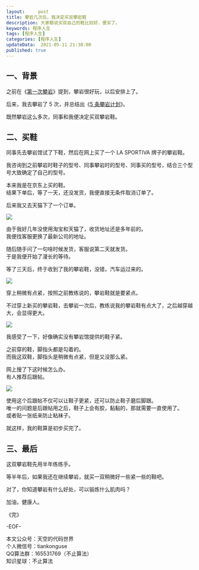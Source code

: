 ```yaml
---   
layout:     post  
title: 攀岩几次后，我决定买双攀岩鞋   
description: 大家都说买双自己的鞋比较好，便买了。   
keywords: 程序人生  
tags: [程序人生]    
categories: [程序人生]  
updateData:  2021-05-11 21:30:00  
published: true  
---  
```



## 一、背景  


之前在《[第一次攀岩](https://mp.weixin.qq.com/s/b441xzPP1nTUJXhfGettlw)》提到，攀岩很好玩，以后安排上了。  



后来，我去攀岩了 5 次，并总结出《[5 条攀岩计划](https://mp.weixin.qq.com/s/hGrj_vEs-UnTCold5O2Ssw)》。  


既然攀岩这么多次，同事和我便决定买双攀岩鞋。  


## 二、买鞋  


同事先去攀岩馆试了下鞋，然后在网上买了一个 LA SPORTIVA 牌子的攀岩鞋。  


我咨询到之前攀岩时鞋子的型号、同事攀岩时的型号、同事买的型号，结合三个型号大致确定了自己的型号。  


本来我是在京东上买的鞋。  
结果下单后，等了一天，还没发货，我便直接无条件取消订单了。  


后来我又去天猫下了一个订单。  


![](//res.tiankonguse.com/images/2021/05/10/003.png) 


由于我好几年没使用淘宝和天猫了，收货地址还是多年前的。  
我便找客服更换了最新公司的地址。  


随后随手问了一句啥时候发货，客服说第二天就发货。  
于是我便开始了漫长的等待。  


等了三天后，终于收到了我的攀岩鞋，没错，汽车运过来的。  


![](//res.tiankonguse.com/images/2021/05/10/002.png) 


穿上稍微有点紧，按照之前教练说的，攀岩鞋就是要紧点。  


不过穿上新买的攀岩鞋，去攀岩一次后，教练说我的攀岩鞋有点大了，之后越穿越大，会显得更大。  


![](//res.tiankonguse.com/images/2021/05/10/001.png)  


我感受了一下，好像确实没有攀岩馆提供的鞋子紧。  


之前穿的鞋，脚指头都是勾着的。  
而我这双鞋，脚指头是稍微有点紧，但是又没那么紧。  


网上搜了下这时候怎么办。  
有人推荐后跟帖。  



![](//res.tiankonguse.com/images/2021/05/10/004.png)  


使用这个后跟帖不仅可以让鞋子更紧，还可以防止鞋子磨后脚跟。  
唯一的问题是后跟帖用之后，鞋子上会有胶，黏黏的，那就需要一直使用了。  
或者贴一张纸来防止粘袜子。  


就这样，我的鞋算是初步买完了。  



## 三、最后  


这双攀岩鞋先用半年练练手。  


等半年后，如果我还在继续攀岩，就买一双稍微好一些紧一些的鞋吧。  


对了，你知道攀岩有什么好处，可以锻炼什么肌肉吗？  


加油，健康人。  


《完》  


-EOF-  



本文公众号：天空的代码世界  
个人微信号：tiankonguse  
QQ算法群：165531769（不止算法）  
知识星球：不止算法  

